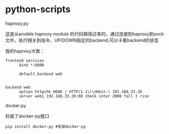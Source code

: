 # python-scripts

haproxy.py

这是从ansible haproxy module 的代码精简过来的，通过连接到haproxy到sock文件，执行相关到指令，UP/DOWN指定的backend,可以卡看backend的状态


我的haproxy大致：
	
	
	frontend services
	      bind *:8080
	
	      default_backend web
	
	
	backend web
	      option httpchk HEAD / HTTP/1.1\r\nHost:\ 192.168.33.20
	      server web1 192.168.33.20:80 check inter 2000 fall 3 rise
	      
	      
	      
docker.py

封装了docker-py接口

	pip install docker-py #安装docker-py

